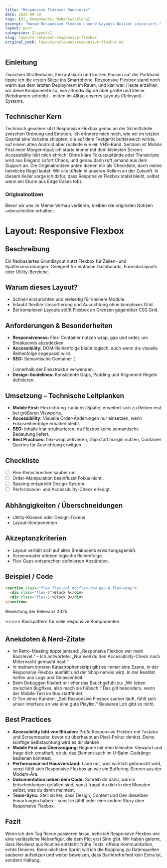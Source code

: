 ```yaml
---
title: "Responsive Flexbox: Randnotiz"
date: 2025-09-30
tags: [UI, Komponente, Webentwicklung]
excerpt: "Warum Responsive Flexbox unsere Layouts-Notizen inspiriert."
layout: post
categories: [layouts]
slug: layouts-relevant-responsive-flexbox
original_path: layouts/relevant/responsive-flexbox.md
---
```


## Einleitung
Zwischen Straßenbahn, Einkaufskorb und kurzen Pausen auf der Parkbank tippte ich die ersten Sätze ins Smartphone. Responsive Flexbox stand noch warm aus dem letzten Deployment im Raum, und klar war: Heute erzählen wir diese Komponente so, wie altundwillig.de über große und kleine Webdramen schreibt – mitten im Alltag unseres Layouts (Relevant)-Systems.

## Technischer Kern
Technisch gesehen sitzt Responsive Flexbox genau an der Schnittstelle zwischen Ordnung und Emotion. Ich erinnere mich noch, wie wir im letzten Quartal eine Variante shippten, die auf dem Testgerät butterweich wirkte, auf einem alten Android aber ruckelte wie ein VHS-Band. Seitdem ist Mobile First mein Morgenritual; ich starte immer mit dem kleinsten Screen. Accessibility hält mich ehrlich: Ohne klare Fokuszustände oder Transkripte wird aus Eleganz sofort Chaos, und genau dann ruft jemand aus dem Support an. Die Originalnotizen unten dienen mir als Checkliste, doch meine heimliche Regel lautet: Wir alle tüfteln in unseren Kellern an der Zukunft. In diesem Keller sorge ich dafür, dass Responsive Flexbox stabil bleibt, selbst wenn ein Sturm aus Edge Cases tobt.

### Originalnotizen
Bevor wir uns im Meme-Verhau verlieren, bleiben die originalen Notizen unbeschnitten erhalten:
# Layout: Responsive Flexbox

## Beschreibung
Ein flexbasiertes Grundlayout nutzt Flexbox für Zeilen- und Spaltenanordnungen. Geeignet für einfache Dashboards, Formularlayouts oder Utility-Bereiche.

## Warum dieses Layout?
- Schnell einzurichten und vielseitig für kleinere Module.
- Erlaubt flexible Umsortierung und Ausrichtung ohne komplexes Grid.
- Bei komplexen Layouts stößt Flexbox an Grenzen gegenüber CSS Grid.

## Anforderungen & Besonderheiten
- **Responsiveness:** Flex-Container nutzen wrap, gap und order, um Breakpoints abzudecken.
- **Accessibility:** DOM-Reihenfolge bleibt logisch, auch wenn die visuelle Reihenfolge angepasst wird.
- **SEO:** Semantische Container (<section>, <article>) innerhalb der Flexstruktur verwenden.
- **Design-Guidelines:** Konsistente Gaps, Padding und Alignment-Regeln definieren.

## Umsetzung – Technische Leitplanken
- **Mobile First:** Flexrichtung zunächst Spalte, erweitert sich zu Reihen erst bei größeren Viewports.
- **Accessibility:** Visuelle Order-Änderungen nur einsetzen, wenn Fokusreihenfolge erhalten bleibt.
- **SEO:** Inhalte klar strukturieren, da Flexbox keine semantische Bedeutung liefert.
- **Best Practices:** flex-wrap aktivieren, Gap statt margin nutzen, Container Queries für Ausrichtung erwägen

## Checkliste
- [ ] Flex-Items brechen sauber um.
- [ ] Order-Manipulation beeinflusst Fokus nicht.
- [ ] Spacing entspricht Design-System.
- [ ] Performance- und Accessibility-Check erledigt.

## Abhängigkeiten / Überschneidungen
- Utility-Klassen oder Design-Tokens
- Layout-Komponenten

## Akzeptanzkriterien
- Layout verhält sich auf allen Breakpoints erwartungsgemäß.
- Screenreader erleben logische Reihenfolge.
- Flex-Gaps entsprechen definierten Abständen.

## Beispiel / Code
```html
<section class="flex flex-col md:flex-row gap-4 flex-wrap">
  <div class="flex-1">Block A</div>
  <div class="flex-1">Block B</div>
</section>
```

Bewertung der Relevanz 2025

⭐⭐⭐⭐⭐ Basispattern für viele responsive Komponenten.

## Anekdoten & Nerd-Zitate
- Im Retro-Meeting tippte jemand: „Responsive Flexbox war mein Bosslevel.“ – Ich antwortete: „Nur weil du den Accessibility-Check nach Mitternacht gemacht hast.“
- In meinem inneren Katastrophenskript gibt es immer eine Szene, in der Responsive Flexbox ausfällt und der Shop nervös wird. In der Realität helfen uns Logs und Gelassenheit.
- Beim Debuggen flüstert mir eher das Bauchgefühl zu: „Wir leben zwischen Bugfixes, also mach sie hübsch.“ Das gilt besonders, wenn der Mobile-Test im Bus stattfindet.
- O-Ton eines Kunden: „Seit Responsive Flexbox sauber läuft, fühlt sich unser Interface an wie eine gute Playlist.“ Besseres Lob gibt es nicht.

## Best Practices
- **Accessibility lebt von Ritualen:** Prüfe Responsive Flexbox mit Tastatur und Screenreader, bevor du überhaupt an Pixel-Politur denkst. Deine künftige Selbstachtung wird es dir danken.
- **Mobile First aus Überzeugung:** Beginne mit dem kleinsten Viewport und frage dich ernsthaft, ob du das Element auch im U-Bahn-Gedränge bedienen könntest.
- **Performance mit Hausverstand:** Lade nur, was wirklich gebraucht wird, sonst fühlt sich Responsive Flexbox an wie ein Buffering-Screen aus der Modem-Ära.
- **Dokumentation neben dem Code:** Schreib dir dazu, warum Entscheidungen gefallen sind; sonst fragst du dich in drei Monaten selbst, was du damit meintest.
- **Team-Sync:** Stell sicher, dass Design, Content und Dev dieselben Erwartungen haben – sonst erzählt jeder eine andere Story über Responsive Flexbox.

## Fazit
Wenn ich den Tag Revue passieren lasse, sehe ich Responsive Flexbox wie eine verlässliche Nebenfigur, die dem Plot erst Sinn gibt. Wir haben gelernt, dass Resilienz aus Routine entsteht: frühe Tests, offene Kommunikation, echte Devices. Beim nächsten Sprint will ich die Kopplung zu Datenquellen sauberer aufsetzen und weiter beweisen, dass Barrierefreiheit kein Extra ist, sondern Haltung.

